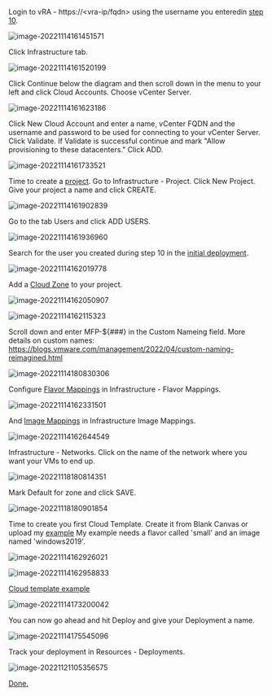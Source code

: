 Login to vRA - https://<vra-ip/fqdn> using the username you enteredin [step 10](./deployment.md).

![image-20221114161451571](./assets/images/initialsetup/image-20221114161451571.png)



Click Infrastructure tab.

![image-20221114161520199](./assets/images/initialsetup/image-20221114161520199.png)

Click Continue below the diagram and then scroll down in the menu to your left and click Cloud Accounts. Choose vCenter Server.

![image-20221114161623186](./assets/images/initialsetup/image-20221114161623186.png)

Click New Cloud Account and enter a name, vCenter FQDN and the username and password to be used for connecting to your vCenter Server. Click Validate. If Validate is successful continue and mark "Allow provisioning to these datacenters." Click ADD.

![image-20221114161733521](./assets/images/initialsetup/image-20221114161733521.png)

Time to create a [project](https://learncloudassembly.github.io/Infrastructure/Administration/Projects/). Go to Infrastructure - Project. Click New Project. Give your project a name and click CREATE.

![image-20221114161902839](./assets/images/initialsetup/image-20221114161902839.png)

Go to the tab Users and click ADD USERS. 

![image-20221114161936960](./assets/images/initialsetup/image-20221114161936960.png)

Search for the user you created during step 10 in the [initial deployment](./deployment.md).

![image-20221114162019778](./assets/images/initialsetup/image-20221114162019778.png)

Add a [Cloud Zone](https://learncloudassembly.github.io/Infrastructure/Configure/Cloud-Zones/) to your project.

![image-20221114162050907](./assets/images/initialsetup/image-20221114162050907.png)



![image-20221114162115323](./assets/images/initialsetup/image-20221114162115323.png)

Scroll down and enter MFP-${###} in the Custom Nameing field. More details on custom names: https://blogs.vmware.com/management/2022/04/custom-naming-reimagined.html

![image-20221114180830306](./assets/images/initialsetup/image-20221114180830306.png)

Configure [Flavor Mappings](https://learncloudassembly.github.io/Infrastructure/Configure/Flavor-Mappings/) in Infrastructure - Flavor Mappings.

![image-20221114162331501](./assets/images/initialsetup/image-20221114162331501.png)

And [Image Mappings](https://learncloudassembly.github.io/Infrastructure/Configure/Image-Mappings/) in Infrastructure Image Mappings.

![image-20221114162644549](./assets/images/initialsetup/image-20221114162644549.png)

Infrastructure - Networks. Click on the name of the network where you want your VMs to end up.

![image-20221118180814351](./assets/images/multivm/image-20221118180814351.png)

Mark Default for zone and click SAVE.

![image-20221118180901854](./assets/images/multivm/image-20221118180901854.png)

Time to create you first Cloud Template. Create it from Blank Canvas or upload my [example](https://github.com/larols/vmware-aria/blob/main/aria-automation/Windows%202019.yaml) My example needs a flavor called 'small' and an image named 'windows2019'.

![image-20221114162926021](./assets/images/initialsetup/image-20221114162926021.png)



![image-20221114162958833](./assets/images/initialsetup/image-20221114162958833.png)

[Cloud template example](https://github.com/larols/vmware-aria/blob/main/aria-automation/assets/yaml/Windows%202019.yaml)

![image-20221114173200042](./assets/images/initialsetup/image-20221114173200042.png)

You can now go ahead and hit Deploy and give your Deployment a name.

![image-20221114175545096](./assets/images/initialsetup/image-20221114175545096.png)

Track your deployment in Resources - Deployments. 

![image-20221121105356575](./assets/images/networkprofiles/image-20221121105356575.png)

[Done.](https://larols.github.io/vmware-aria/)





